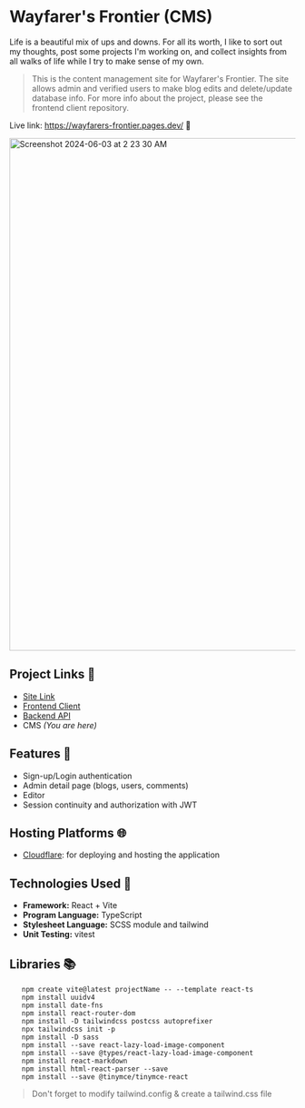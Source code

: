# Wayfarer's Frontier (CMS)

Life is a beautiful mix of ups and downs. For all its worth, I like to sort out my thoughts, post some projects I'm working on, and collect insights from all walks of life while I try to make sense of my own.

> This is the content management site for Wayfarer's Frontier. The site allows admin and verified users to make blog edits and delete/update database info. For more info about the project, please see the frontend client repository.

Live link: https://wayfarers-frontier.pages.dev/ 🧳

<img width="903" alt="Screenshot 2024-06-03 at 2 23 30 AM" src="https://github.com/NovaCat35/blog-client/assets/54908064/e27498aa-c8f7-46fe-b1d8-128499e28c6d">

## Project Links 🔗

- [Site Link](https://wayfarers-frontier.pages.dev/)
- [Frontend Client](https://github.com/NovaCat35/blog-client)
- [Backend API ](https://github.com/NovaCat35/blog-api)
- CMS _(You are here)_

## Features 🎯
- Sign-up/Login authentication
- Admin detail page (blogs, users, comments) 
- Editor
- Session continuity and authorization with JWT

## Hosting Platforms 🌐

- [Cloudflare](https://dash.cloudflare.com/): for deploying and hosting the application

## Technologies Used 🚀

- **Framework:** React + Vite
- **Program Language:** TypeScript
- **Stylesheet Language:** SCSS module and tailwind
- **Unit Testing:** vitest

## Libraries 📚

```
   npm create vite@latest projectName -- --template react-ts
   npm install uuidv4
   npm install date-fns
   npm install react-router-dom
   npm install -D tailwindcss postcss autoprefixer
   npx tailwindcss init -p
   npm install -D sass
   npm install --save react-lazy-load-image-component
   npm install --save @types/react-lazy-load-image-component
   npm install react-markdown
   npm install html-react-parser --save
   npm install --save @tinymce/tinymce-react
```

> Don't forget to modify tailwind.config & create a tailwind.css file
